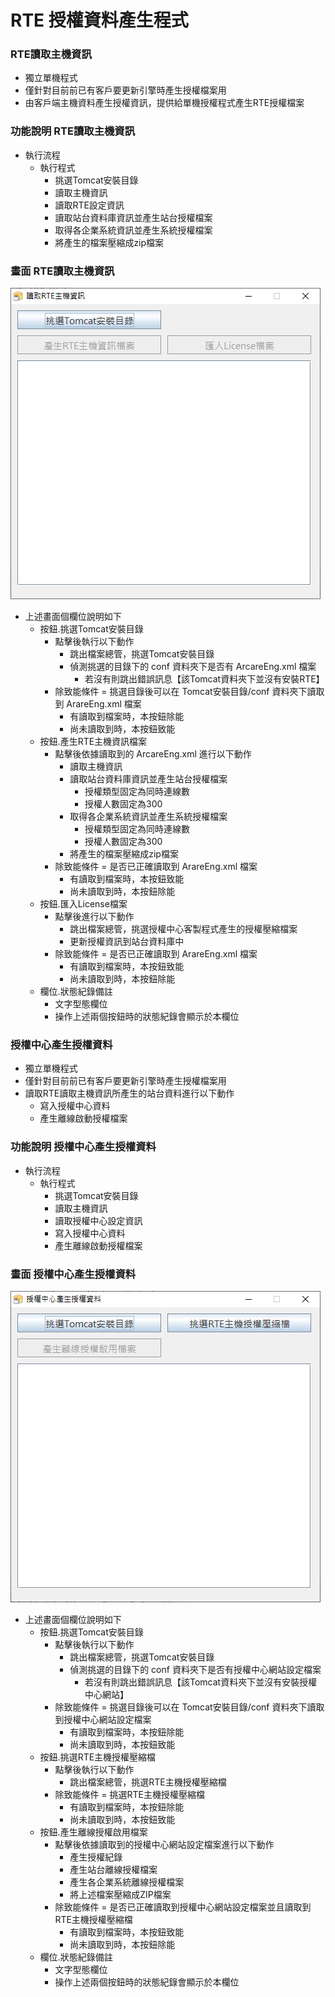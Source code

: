 # RTE 授權資料產生程式

### <div id="readrte">RTE讀取主機資訊</div>
* 獨立單機程式
* 僅針對目前前已有客戶要更新引擎時產生授權檔案用
* 由客戶端主機資料產生授權資訊，提供給單機授權程式產生RTE授權檔案
  
### <div id="func">功能說明 <path>RTE讀取主機資訊</path></div>
* 執行流程
  * 執行程式
    * 挑選Tomcat安裝目錄
    * 讀取主機資訊
    * 讀取RTE設定資訊
    * 讀取站台資料庫資訊並產生站台授權檔案
    * 取得各企業系統資訊並產生系統授權檔案
    * 將產生的檔案壓縮成zip檔案

### <div id="view">畫面 <path>RTE讀取主機資訊</path></div>
![畫面]

* 上述畫面個欄位說明如下
  * 按鈕.挑選Tomcat安裝目錄
    * 點擊後執行以下動作
      * 跳出檔案總管，挑選Tomcat安裝目錄
      * 偵測挑選的目錄下的 conf 資料夾下是否有 ArcareEng.xml 檔案
        * 若沒有則跳出錯誤訊息【該Tomcat資料夾下並沒有安裝RTE】
    * 除致能條件 = 挑選目錄後可以在 Tomcat安裝目錄/conf 資料夾下讀取到 ArareEng.xml 檔案
      * 有讀取到檔案時，本按鈕除能
      * 尚未讀取到時，本按鈕致能
  * 按鈕.產生RTE主機資訊檔案
    * 點擊後依據讀取到的 ArcareEng.xml 進行以下動作
      * 讀取主機資訊
      * 讀取站台資料庫資訊並產生站台授權檔案
        * 授權類型固定為同時連線數
        * 授權人數固定為300
      * 取得各企業系統資訊並產生系統授權檔案
        * 授權類型固定為同時連線數
        * 授權人數固定為300
      * 將產生的檔案壓縮成zip檔案
    * 除致能條件 = 是否已正確讀取到 ArareEng.xml 檔案
      * 有讀取到檔案時，本按鈕致能
      * 尚未讀取到時，本按鈕除能
  * 按鈕.匯入License檔案
    * 點擊後進行以下動作
      * 跳出檔案總管，挑選授權中心客製程式產生的授權壓縮檔案
      * 更新授權資訊到站台資料庫中
    * 除致能條件 = 是否已正確讀取到 ArareEng.xml 檔案
      * 有讀取到檔案時，本按鈕致能
      * 尚未讀取到時，本按鈕除能
  * 欄位.狀態紀錄備註
    * 文字型態欄位
    * 操作上述兩個按鈕時的狀態紀錄會顯示於本欄位

### <div id="auth">授權中心產生授權資料</div>
* 獨立單機程式
* 僅針對目前前已有客戶要更新引擎時產生授權檔案用
* 讀取RTE讀取主機資訊所產生的站台資料進行以下動作
  * 寫入授權中心資料
  * 產生離線啟動授權檔案
  
### <div id="func">功能說明 <path>授權中心產生授權資料</path></div>
* 執行流程
  * 執行程式
    * 挑選Tomcat安裝目錄
    * 讀取主機資訊
    * 讀取授權中心設定資訊
    * 寫入授權中心資料
    * 產生離線啟動授權檔案

### <div id="view">畫面 <path>授權中心產生授權資料</path></div>
![授權程式畫面]

* 上述畫面個欄位說明如下
  * 按鈕.挑選Tomcat安裝目錄
    * 點擊後執行以下動作
      * 跳出檔案總管，挑選Tomcat安裝目錄
      * 偵測挑選的目錄下的 conf 資料夾下是否有授權中心網站設定檔案
        * 若沒有則跳出錯誤訊息【該Tomcat資料夾下並沒有安裝授權中心網站】
    * 除致能條件 = 挑選目錄後可以在 Tomcat安裝目錄/conf 資料夾下讀取到授權中心網站設定檔案
      * 有讀取到檔案時，本按鈕除能
      * 尚未讀取到時，本按鈕致能
  * 按鈕.挑選RTE主機授權壓縮檔
    * 點擊後執行以下動作
      * 跳出檔案總管，挑選RTE主機授權壓縮檔
    * 除致能條件 = 挑選RTE主機授權壓縮檔
      * 有讀取到檔案時，本按鈕除能
      * 尚未讀取到時，本按鈕致能
  * 按鈕.產生離線授權啟用檔案
    * 點擊後依據讀取到的授權中心網站設定檔案進行以下動作
      * 產生授權紀錄
      * 產生站台離線授權檔案
      * 產生各企業系統離線授權檔案
      * 將上述檔案壓縮成ZIP檔案
    * 除致能條件 = 是否已正確讀取到授權中心網站設定檔案並且讀取到RTE主機授權壓縮檔
      * 有讀取到檔案時，本按鈕致能
      * 尚未讀取到時，本按鈕除能
  * 欄位.狀態紀錄備註
    * 文字型態欄位
    * 操作上述兩個按鈕時的狀態紀錄會顯示於本欄位

[畫面]:attachment/view.png "畫面"
[授權程式畫面]:attachment/auth_view.png "授權程式畫面"